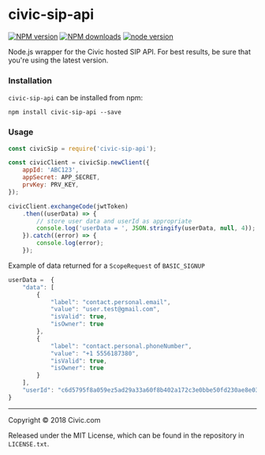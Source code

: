 # civic-sip-api

[![NPM version](http://img.shields.io/npm/v/civic-sip-api.svg?style=flat-square)](https://www.npmjs.com/package/civic-sip-api)
[![NPM downloads](http://img.shields.io/npm/dm/civic-sip-api.svg?style=flat-square)](https://www.npmjs.com/package/civic-sip-api)
[![node version](http://img.shields.io/node/v/civic-sip-api.svg?style=flat-square)](https://www.npmjs.com/package/civic-sip-api)

Node.js wrapper for the Civic hosted SIP API.  For best results, be sure that you're using the latest version.

### Installation

`civic-sip-api` can be installed from npm:

```shell
npm install civic-sip-api --save
```

### Usage
```javascript
const civicSip = require('civic-sip-api');

const civicClient = civicSip.newClient({
    appId: 'ABC123',
    appSecret: APP_SECRET,
    prvKey: PRV_KEY,
});

civicClient.exchangeCode(jwtToken)
    .then((userData) => {
        // store user data and userId as appropriate
        console.log('userData = ', JSON.stringify(userData, null, 4));
    }).catch((error) => {
        console.log(error);
    });
```
Example of data returned for a `ScopeRequest` of `BASIC_SIGNUP`
```javascript
userData =  {
    "data": [
        {
            "label": "contact.personal.email",
            "value": "user.test@gmail.com",
            "isValid": true,
            "isOwner": true
        },
        {
            "label": "contact.personal.phoneNumber",
            "value": "+1 5556187380",
            "isValid": true,
            "isOwner": true
        }
    ],
    "userId": "c6d5795f8a059ez5ad29a33a60f8b402a172c3e0bbe50fd230ae8e0303609b42"
}
```

---
Copyright &copy; 2018 Civic.com

Released under the MIT License, which can be found in the repository in `LICENSE.txt`.



